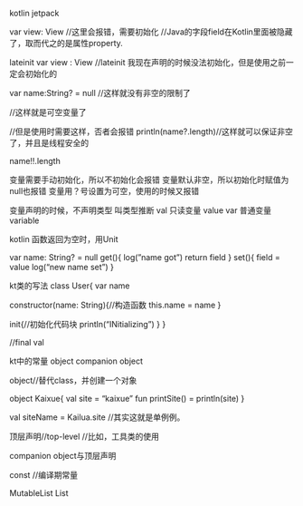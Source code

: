 kotlin jetpack

var view: View //这里会报错，需要初始化
//Java的字段field在Kotlin里面被隐藏了，取而代之的是属性property.

lateinit var view : View  //lateinit 我现在声明的时候没法初始化，但是使用之前一定会初始化的

var name:String? = null  //这样就没有非空的限制了

//这样就是可空变量了

//但是使用时需要这样，否者会报错
println(name?.length)//这样就可以保证非空了，并且是线程安全的

name!!.length

变量需要手动初始化，所以不初始化会报错
变量默认非空，所以初始化时赋值为null也报错
变量用？号设置为可空，使用的时候又报错

变量声明的时候，不声明类型
叫类型推断
val 只读变量 value
var 普通变量 variable

kotlin 函数返回为空时，用Unit

var name: String? = null
get(){
log(”name got”)
return field
}
set(){
field = value
log(“new name set”)
}





kt类的写法
class User{
var name

constructor(name: String){//构造函数
this.name = name
}

init{//初始化代码块
println(“INitializing”)
}
}

//final
val

kt中的常量
object
companion object

object//替代class，并创建一个对象

object Kaixue{
val site = “kaixue”
fun printSite() = println(site)
}

val siteName = Kailua.site //其实这就是单例例。

顶层声明//top-level
//比如，工具类的使用

companion object与顶层声明

const
//编译期常量

MutableList
List 


